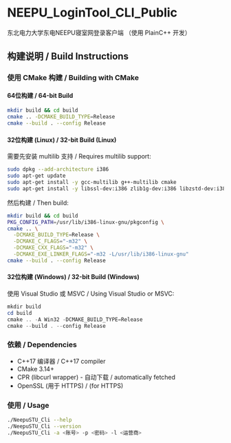 # NEEPU_LoginTool_CLI_Public
东北电力大学东电NEEPU寝室网登录客户端 （使用 PlainC++ 开发）

## 构建说明 / Build Instructions

### 使用 CMake 构建 / Building with CMake

#### 64位构建 / 64-bit Build
```bash
mkdir build && cd build
cmake .. -DCMAKE_BUILD_TYPE=Release
cmake --build . --config Release
```

#### 32位构建 (Linux) / 32-bit Build (Linux)
需要先安装 multilib 支持 / Requires multilib support:
```bash
sudo dpkg --add-architecture i386
sudo apt-get update
sudo apt-get install -y gcc-multilib g++-multilib cmake
sudo apt-get install -y libssl-dev:i386 zlib1g-dev:i386 libzstd-dev:i386
```

然后构建 / Then build:
```bash
mkdir build && cd build
PKG_CONFIG_PATH=/usr/lib/i386-linux-gnu/pkgconfig \
cmake .. \
  -DCMAKE_BUILD_TYPE=Release \
  -DCMAKE_C_FLAGS="-m32" \
  -DCMAKE_CXX_FLAGS="-m32" \
  -DCMAKE_EXE_LINKER_FLAGS="-m32 -L/usr/lib/i386-linux-gnu"
cmake --build . --config Release
```

#### 32位构建 (Windows) / 32-bit Build (Windows)
使用 Visual Studio 或 MSVC / Using Visual Studio or MSVC:
```powershell
mkdir build
cd build
cmake .. -A Win32 -DCMAKE_BUILD_TYPE=Release
cmake --build . --config Release
```

### 依赖 / Dependencies
- C++17 编译器 / C++17 compiler
- CMake 3.14+
- CPR (libcurl wrapper) - 自动下载 / automatically fetched
- OpenSSL (用于 HTTPS) / (for HTTPS)

### 使用 / Usage
```bash
./NeepuSTU_Cli --help
./NeepuSTU_Cli --version
./NeepuSTU_Cli -a <账号> -p <密码> -l <运营商>
```
